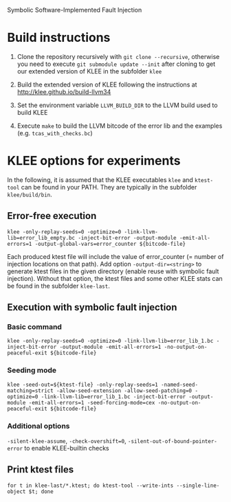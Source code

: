 Symbolic Software-Implemented Fault Injection

# Build instructions

1. Clone the repository recursively with `git clone --recursive`, otherwise you need to execute `git submodule update --init` after cloning to get our extended version of KLEE in the subfolder `klee`

2. Build the extended version of KLEE following the instructions at http://klee.github.io/build-llvm34

3. Set the environment variable `LLVM_BUILD_DIR` to the LLVM build used to build KLEE

4. Execute `make` to build the LLVM bitcode of the error lib and the examples (e.g. `tcas_with_checks.bc`)

# KLEE options for experiments

In the following, it is assumed that the KLEE executables `klee` and `ktest-tool` can be found in your PATH.
They are typically in the subfolder `klee/build/bin`.

## Error-free execution

`klee -only-replay-seeds=0 -optimize=0 -link-llvm-lib=error_lib_empty.bc -inject-bit-error -output-module -emit-all-errors=1 -output-global-vars=error_counter ${bitcode-file}`

Each produced ktest file will include the value of error_counter (= number of injection locations on that path).
Add option `-output-dir=<string>` to generate ktest files in the given directory (enable reuse with symbolic fault injection).
Without that option, the ktest files and some other KLEE stats can be found in the subfolder `klee-last`.

## Execution with symbolic fault injection

### Basic command
`klee -only-replay-seeds=0 -optimize=0 -link-llvm-lib=error_lib_1.bc -inject-bit-error -output-module -emit-all-errors=1 -no-output-on-peaceful-exit ${bitcode-file}`

### Seeding mode
`klee -seed-out=${ktest-file} -only-replay-seeds=1 -named-seed-matching=strict -allow-seed-extension -allow-seed-patching=0 -optimize=0 -link-llvm-lib=error_lib_1.bc -inject-bit-error -output-module -emit-all-errors=1 -seed-forcing-mode=cex -no-output-on-peaceful-exit ${bitcode-file}`

### Additional options
`-silent-klee-assume`, `-check-overshift=0`, `-silent-out-of-bound-pointer-error` to enable KLEE-builtin checks

## Print ktest files

`for t in klee-last/*.ktest; do ktest-tool --write-ints --single-line-object $t; done`
